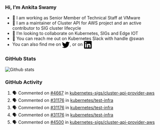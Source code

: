 ### Hi, I’m Ankita Swamy

- 💼 I am working as Senior Member of Technical Staff at VMware
- 👀 I am a maintainer of Cluster API for AWS project and an active contributor to SIG cluster lifecycle
- 💞️ I’m looking to collaborate on Kubernetes, SIGs and Edge IOT
- 💬 You can reach me out on Kubernetes Slack with handle @swan
- You can also find me on <a href="https://twitter.com/SwamyAnkita" target="blank"><img align="center" src="https://raw.githubusercontent.com/Ankitasw/Ankitasw/master/svg/twitter.svg" alt="Ankitasw" height="25" width="25" color="#1DA1f2" /></a>, or on <a href="https://www.linkedin.com/in/Ankitaswamy/" target="blank"><img align="center" src="https://raw.githubusercontent.com/Ankitasw/Ankitasw/master/svg/linkedin.svg" alt="Ankitasw" height="25" width="25" /></a>

### GitHub Stats
![Github stats](https://github-readme-stats.vercel.app/api?username=Ankitasw&count_private=true&show_icons=true&theme=tokyonight)

### GitHub Activity 
<!--START_SECTION:activity-->
1. 🗣 Commented on [#4667](https://github.com/kubernetes-sigs/cluster-api-provider-aws/pull/4667#issuecomment-1884390013) in [kubernetes-sigs/cluster-api-provider-aws](https://github.com/kubernetes-sigs/cluster-api-provider-aws)
2. 🗣 Commented on [#31176](https://github.com/kubernetes/test-infra/pull/31176#issuecomment-1882827944) in [kubernetes/test-infra](https://github.com/kubernetes/test-infra)
3. 🗣 Commented on [#31176](https://github.com/kubernetes/test-infra/pull/31176#issuecomment-1882826400) in [kubernetes/test-infra](https://github.com/kubernetes/test-infra)
4. 🗣 Commented on [#31176](https://github.com/kubernetes/test-infra/pull/31176#issuecomment-1882825961) in [kubernetes/test-infra](https://github.com/kubernetes/test-infra)
5. 🗣 Commented on [#4500](https://github.com/kubernetes-sigs/cluster-api-provider-aws/pull/4500#issuecomment-1882706071) in [kubernetes-sigs/cluster-api-provider-aws](https://github.com/kubernetes-sigs/cluster-api-provider-aws)
<!--END_SECTION:activity-->
